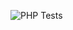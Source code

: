 ![PHP Tests](https://github.com/DeltaBairon/Despliegue_PHP/actions/workflows/PHP%20Tests.yml/badge.svg)
